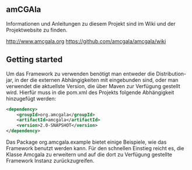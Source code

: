 ## amCGAla

Informationen und Anleitungen zu diesem Projekt sind im Wiki und der Projektwebsite zu finden.

http://www.amcgala.org
https://github.com/amcgala/amcgala/wiki

## Getting started

Um das Framework zu verwenden benötigt man entweder die Distribution-jar, in der die externen Abhängigkeiten mit eingebunden
sind, oder man verwendet die aktuellste Version, die über Maven zur Verfügung gestellt wird.
Hierfür muss in die pom.xml des Projekts folgende Abhängigkeit hinzugefügt werden:

```xml
<dependency>
    <groupId>org.amcgala</groupId>
    <artifactId>amcgala</artifactId>
    <version>2.0-SNAPSHOT</version>
</dependency>
```

Das Package org.amcgala.example bietet einige Beispiele, wie das Framework benutzt werden kann. Für den schnellen
Einstieg reicht es, die Klasse Amcgala zu erweitern und auf die dort zu Verfügung gestellte Framework Instanz zurückzugreifen.